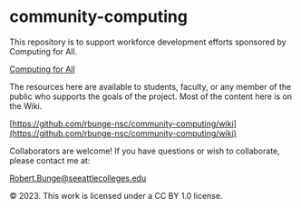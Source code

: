 # community-computing

This repository is to support workforce development efforts sponsored by Computing for All.

[Computing for All](https://www.computingforall.org/)

The resources here are available to students, faculty, or any member of the public who supports the goals of the project. 
Most of the content here is on the Wiki. 

[https://github.com/rbunge-nsc/community-computing/wiki](https://github.com/rbunge-nsc/community-computing/wiki)

Collaborators are welcome! If you have questions or wish to collaborate, please contact me at: 

Robert.Bunge@seeattlecolleges.edu

© 2023. This work is licensed under a CC BY 1.0 license.
